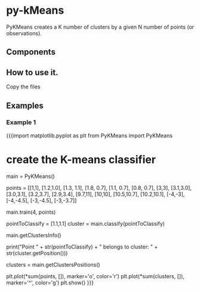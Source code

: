 # py-kMeans
PyKMeans creates a K number of clusters by a given N number of points (or observations).

## Components


## How to use it.
Copy the files


## Examples
### Example 1
{{{import matplotlib.pyplot as plt
from PyKMeans import PyKMeans

# create the K-means classifier
main = PyKMeans()

points = [[1,1], [1.2,1.0], [1.3, 1.1], [1.8, 0.7], [1.1, 0.7], [0.8, 0.7], [3,3], [3.1,3.0], [3.0,3.1], [3.2,3.7], [2.9,3.4], [9.7,11], [10,10], [10.5,10.7], [10.2,10.1], [-4,-3], [-4,-4.5], [-3,-4.5], [-3,-3.7]]

main.train(4, points)

pointToClassify = [1.1,1.1]
cluster = main.classify(pointToClassify)

main.getClustersInfo()

print("Point " + str(pointToClassify) + " belongs to cluster: " + str(cluster.getPosition()))

clusters = main.getClustersPositions()

plt.plot(*sum(points, []), marker='o', color='r')
plt.plot(*sum(clusters, []), marker='^', color='g')
plt.show()
}}}
